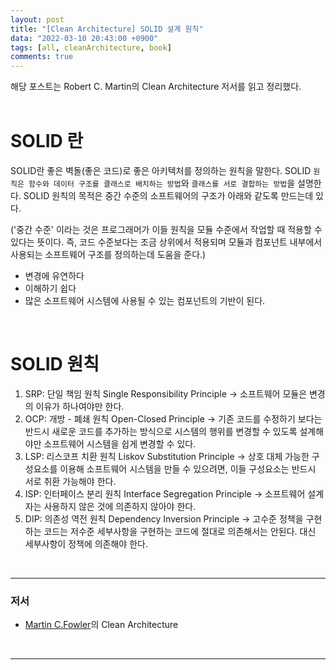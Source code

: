 ```yaml
---
layout: post
title: "[Clean Architecture] SOLID 설계 원칙"
data: "2022-03-10 20:43:00 +0900"
tags: [all, cleanArchitecture, book]
comments: true
---
```


해당 포스트는 Robert C. Martin의 Clean Architecture 저서를 읽고 정리했다.
<br>
<br>

# SOLID 란

SOLID란 좋은 벽돌(좋은 코드)로 좋은 아키텍처를 정의하는 원칙을 말한다. SOLID `원칙은 함수와 데이터 구조를 클래스로 배치하는 방법`와 `클래스를 서로 결합하는 방법`을 설명한다.
SOLID 원칙의 목적은 중간 수준의 소프트웨어의 구조가 아래와 같도록 만드는데 있다.

('중간 수준' 이라는 것은 프로그래머가 이들 원칙을 모듈 수준에서 작업할 때 적용할 수 있다는 뜻이다. 즉, 코드 수준보다는 조금 상위에서 적용되며 모듈과 컴포넌트 내부에서 사용되는 소프트웨어 구조를 정의하는데 도움을 준다.)

- 변경에 유연하다
- 이해하기 쉽다
- 많은 소프트웨어 시스템에 사용될 수 있는 컴포넌트의 기반이 된다.

<br>

# SOLID 원칙

1. SRP: 단일 책임 원칙 Single Responsibility Principle
   -> 소프트웨어 모듈은 변경의 이유가 하나여야만 한다.
2. OCP: 개방 - 폐쇄 원칙 Open-Closed Principle
   -> 기존 코드를 수정하기 보다는 반드시 새로운 코드를 추가하는 방식으로 시스템의 행위를 변경할 수 있도록 설계해야만 소프트웨어 시스템을 쉽게 변경할 수 있다.
3. LSP: 리스코프 치환 원칙 Liskov Substitution Principle
   -> 상호 대체 가능한 구성요소를 이용해 소프트웨어 시스템을 만들 수 있으려면, 이들 구성요소는 반드시 서로 취환 가능해야 한다.
4. ISP: 인터페이스 분리 원칙 Interface Segregation Principle
   -> 소프트웨어 설계자는 사용하지 않은 것에 의존하지 않아야 한다.
5. DIP: 의존성 역전 원칙 Dependency Inversion Principle
   -> 고수준 정책을 구현하는 코드는 저수준 세부사항을 구현하는 코드에 절대로 의존해서는 안된다. 대신 세부사항이 정책에 의존해야 한다.

<br>

---

### 저서

- <a href="https://martinfowler.com" target="_blank">Martin C.Fowler</a>의 Clean Architecture

<br>

---

